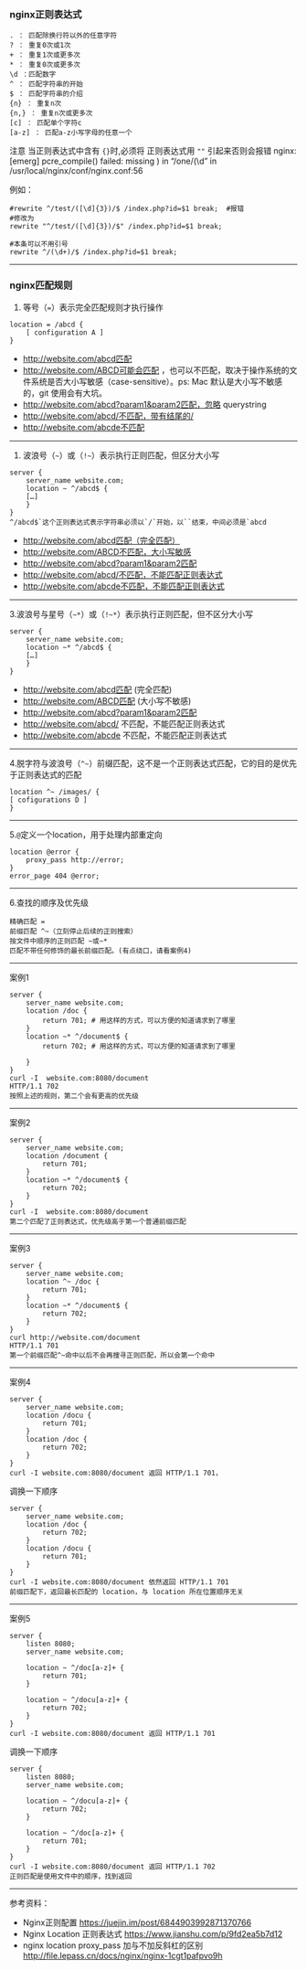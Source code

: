 ### nginx正则表达式

```
. ： 匹配除换行符以外的任意字符
? ： 重复0次或1次
+ ： 重复1次或更多次
* ： 重复0次或更多次
\d ：匹配数字
^ ： 匹配字符串的开始
$ ： 匹配字符串的介绍
{n} ： 重复n次
{n,} ： 重复n次或更多次
[c] ： 匹配单个字符c
[a-z] ： 匹配a-z小写字母的任意一个
```

注意 当正则表达式中含有 `{}`时,必须将 正则表达式用 `""` 引起来否则会报错 nginx: [emerg] pcre_compile() failed: missing ) in “/one/(\d” in /usr/local/nginx/conf/nginx.conf:56

例如：

```
#rewrite ^/test/([\d]{3})/$ /index.php?id=$1 break;  #报错
#修改为
rewrite "^/test/([\d]{3})/$" /index.php?id=$1 break;

#本条可以不用引号
rewrite ^/(\d+)/$ /index.php?id=$1 break;
```

------

### nginx匹配规则

1. 等号（`=`）表示完全匹配规则才执行操作

```
location = /abcd {
    [ configuration A ]    
}
```

- http://website.com/abcd匹配
- http://website.com/ABCD可能会匹配 ，也可以不匹配，取决于操作系统的文件系统是否大小写敏感（case-sensitive）。ps: Mac 默认是大小写不敏感的，git 使用会有大坑。
- http://website.com/abcd?param1&param2匹配，忽略 querystring
- http://website.com/abcd/不匹配，带有结尾的/
- http://website.com/abcde不匹配

------

1. 波浪号（`~`）或（`!~`）表示执行正则匹配，但区分大小写

```
server {
    server_name website.com;
    location ~ ^/abcd$ {
    […]
    }
}
^/abcd$`这个正则表达式表示字符串必须以`/`开始，以``结束，中间必须是`abcd
```

- http://website.com/abcd匹配（完全匹配）
- http://website.com/ABCD不匹配，大小写敏感
- http://website.com/abcd?param1&param2匹配
- http://website.com/abcd/不匹配，不能匹配正则表达式
- http://website.com/abcde不匹配，不能匹配正则表达式

------

3.波浪号与星号（`~*`）或（`!~*`）表示执行正则匹配，但不区分大小写

```
server {
    server_name website.com;
    location ~* ^/abcd$ {
    […]
    }
}
```

- http://website.com/abcd匹配 (完全匹配)
- http://website.com/ABCD匹配 (大小写不敏感)
- http://website.com/abcd?param1&param2匹配
- http://website.com/abcd/ 不匹配，不能匹配正则表达式
- http://website.com/abcde 不匹配，不能匹配正则表达式

------

4.脱字符与波浪号（`^~`）前缀匹配，这不是一个正则表达式匹配，它的目的是优先于正则表达式的匹配

```
location ^~ /images/ {
[ cofigurations D ]
}
```

------

5.`@`定义一个location，用于处理内部重定向

```
location @error {
    proxy_pass http://error;
}
error_page 404 @error;
```

------

6.查找的顺序及优先级

```
精确匹配 =
前缀匹配 ^~（立刻停止后续的正则搜索）
按文件中顺序的正则匹配 ~或~*
匹配不带任何修饰的最长前缀匹配。(有点绕口，请看案例4)
```

------

案例1

```
server {
    server_name website.com;
    location /doc {
        return 701; # 用这样的方式，可以方便的知道请求到了哪里
    }
    location ~* ^/document$ {
        return 702; # 用这样的方式，可以方便的知道请求到了哪里

    }
}
curl -I  website.com:8080/document
HTTP/1.1 702
按照上述的规则，第二个会有更高的优先级
```

------

案例2

```
server {
    server_name website.com;
    location /document {
        return 701;
    }
    location ~* ^/document$ {
        return 702;
    }
}
curl -I  website.com:8080/document
第二个匹配了正则表达式，优先级高于第一个普通前缀匹配
```

------

案例3

```
server {
    server_name website.com;
    location ^~ /doc {
        return 701;
    }
    location ~* ^/document$ {
        return 702;
    }
}
curl http://website.com/document
HTTP/1.1 701
第一个前缀匹配^~命中以后不会再搜寻正则匹配，所以会第一个命中
```

------

案例4

```
server {
    server_name website.com;
    location /docu {
        return 701;
    }
    location /doc {
        return 702;
    }
}
curl -I website.com:8080/document 返回 HTTP/1.1 701，
```

调换一下顺序

```
server {
    server_name website.com;
    location /doc {
        return 702;
    }
    location /docu {
        return 701;
    }
}
curl -I website.com:8080/document 依然返回 HTTP/1.1 701
前缀匹配下，返回最长匹配的 location，与 location 所在位置顺序无关
```

------

案例5

```
server {
	listen 8080;
	server_name website.com;

    location ~ ^/doc[a-z]+ {
        return 701;
    }

    location ~ ^/docu[a-z]+ {
        return 702;
    }
}
curl -I website.com:8080/document 返回 HTTP/1.1 701
```

调换一下顺序

```
server {
	listen 8080;
	server_name website.com;

    location ~ ^/docu[a-z]+ {
        return 702;
    }
    
    location ~ ^/doc[a-z]+ {
        return 701;
    }
}
curl -I website.com:8080/document 返回 HTTP/1.1 702
正则匹配是使用文件中的顺序，找到返回
```

------

参考资料：

- Nginx正则配置 https://juejin.im/post/6844903992871370766
- Nginx Location 正则表达式 https://www.jianshu.com/p/9fd2ea5b7d12
- nginx location proxy_pass 加与不加反斜杠的区别 http://file.lepass.cn/docs/nginx/nginx-1cgt1pafpvo9h